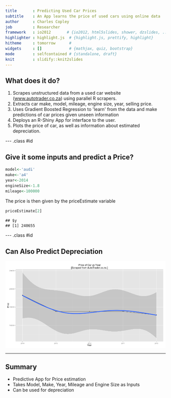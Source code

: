 ```yaml
---
title       : Predicting Used Car Prices
subtitle    : An App learns the price of used cars using online data
author      : Charles Copley
job         : Researcher
framework   : io2012       # {io2012, html5slides, shower, dzslides, ...}
highlighter : highlight.js  # {highlight.js, prettify, highlight}
hitheme     : tomorrow      # 
widgets     : []            # {mathjax, quiz, bootstrap}
mode        : selfcontained # {standalone, draft}
knit        : slidify::knit2slides
---
```


## What does it do?

1. Scrapes unstructured data from a used car website (www.autotrader.co.za) using parallel R scrapers. 
2. Extracts car make, model, mileage, engine size, year, selling price.
3. Uses Gradient Boosted Regression to 'learn' from the data and make predictions of car prices given unseen information
4. Deploys an R-Shiny App for interface to the user.
5. Plots the price of car, as well as information about estimated depreciation.

--- .class #id 

## Give it some inputs and predict a Price?


```r
model<-'audi'
make<-'a4'
year<-2014
engineSize<-1.8
mileage<-100000
```




The price is then given by the priceEstimate variable

```r
priceEstimate[2]
```

```
## $y
## [1] 240655
```

--- .class #id

## Can Also Predict Depreciation





![plot of chunk simpleplot](assets/fig/simpleplot-1.png) 

---

## Summary

  * Predictive App for Price estimation
  * Takes Model, Make, Year, Mileage and Engine Size as Inputs
  * Can be used for depreciation
